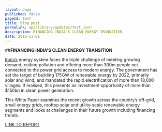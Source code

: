 ```yaml
---
layout: page
published: false 
pageId: test
title: blog post
permalink: api/library/updates/test.json
description: FINANCING INDIA'S CLEAN ENERGY TRANSITION
date: 2016-11-01
---
```


##<b>FINANCING INDIA'S CLEAN ENERGY TRANSITION</b>

[India’s](/en/country/india) energy system faces the triple challenge of meeting growing demand, cutting pollution and offering more than 300m people not connected to the power grid access to modern energy. The government has set the target of building 175GW of renewable energy by 2022, primarily solar and wind, and mandated the rapid electrification of more than 18,000 villages. If realised, this presents an investment opportunity of more than $150bn in clean power generation.

This White Paper examines the recent growth across the country’s off-grid, small energy grids, rooftop solar and utility-scale renewable energy segments and looks at challenges in their future growth including financing trends.

[LINK TO REPORT](https://www.bbhub.io/bnef/sites/4/2016/10/BNEF-Financing-Indias-clean-energy-transition.pdf)
